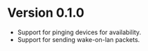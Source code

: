 # Version 0.1.0

- Support for pinging devices for availability.
- Support for sending wake-on-lan packets.
